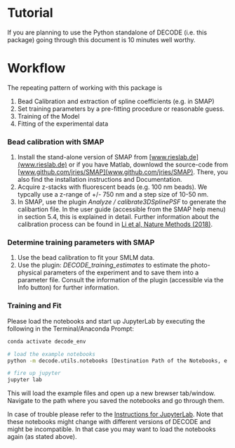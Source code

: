 # Tutorial
If you are planning to use the Python standalone of DECODE (i.e. this package) going through this document is 10 minutes well worthy.

# Workflow
The repeating pattern of working with this package is
1. Bead Calibration and extraction of spline coefficients (e.g. in SMAP)
2. Set training parameters by a pre-fitting procedure or reasonable guess.
3. Training of the Model
4. Fitting of the experimental data

### Bead calibration with SMAP
1. Install the stand-alone version of SMAP from [www.rieslab.de](www.rieslab.de) or if you have Matlab, downlowd the source-code from [www.github.com/jries/SMAP](www.github.com/jries/SMAP). There, you also find the installation instructions and Documentation.
2. Acquire z-stacks with fluorescent beads (e.g. 100 nm beads). We typcally use a z-range of +/- 750 nm and a step size of 10-50 nm.
3. In SMAP, use the plugin *Analyze / calibrate3DSplinePSF* to generate the calibartion file. In the user guide (accessible from the SMAP help menu) in section 5.4, this is explained in detail. Further information about the calibration process can be found in [Li et al, Nature Methods (2018)](https://doi.org/10.1038/nmeth.4661).

### Determine training parameters with SMAP
1. Use the bead calibration to fit your SMLM data.
2. Use the plugin: *DECODE\_training\_estimates* to estimate the photo-physical parameters of the experiment and to save them into a parameter file. Consult the information of the plugin (accessible via the Info button) for further information.

### Training and Fit
Please load the notebooks and start up JupyterLab by executing the following in the Terminal/Anaconda Prompt:

```bash
conda activate decode_env

# load the example notebooks
python -m decode.utils.notebooks [Destination Path of the Notebooks, e.g. /Users/MaxMustermann/Downloads]  # only needed once

# fire up jupyter
jupyter lab
```
This will load the example files and open up a new brewser tab/window. Navigate to the path where you saved the notebooks and go through them.

In case of trouble please refer to the [Instructions for JupyterLab](https://jupyterlab.readthedocs.io/en/stable/getting_started/installation.html).
Note that these notebooks might change with different versions of DECODE and might be incompatible. In that case you may want to load the notebooks again (as stated above).